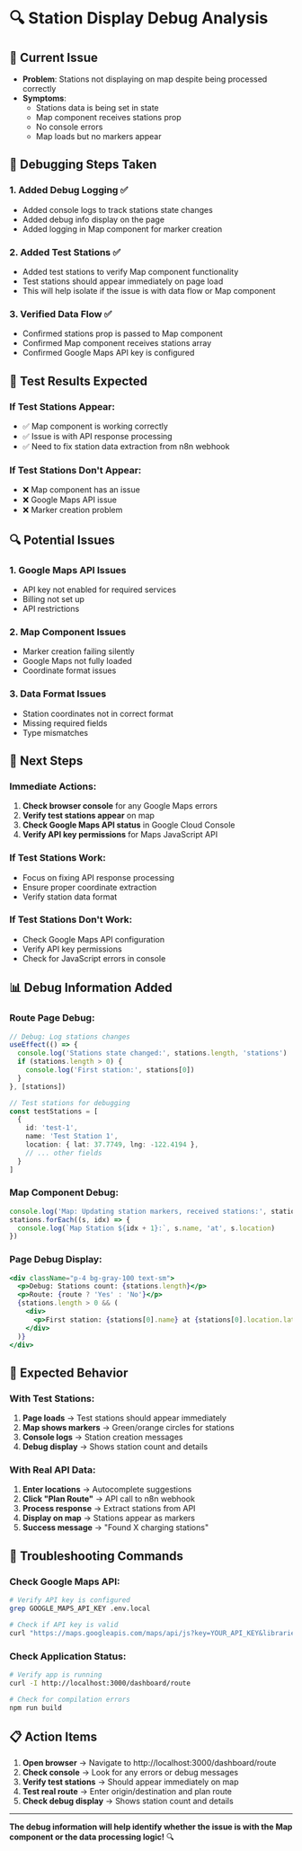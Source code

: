 # 🔍 Station Display Debug Analysis

## 🎯 Current Issue
- **Problem**: Stations not displaying on map despite being processed correctly
- **Symptoms**: 
  - Stations data is being set in state
  - Map component receives stations prop
  - No console errors
  - Map loads but no markers appear

## 🔧 Debugging Steps Taken

### **1. Added Debug Logging** ✅
- Added console logs to track stations state changes
- Added debug info display on the page
- Added logging in Map component for marker creation

### **2. Added Test Stations** ✅
- Added test stations to verify Map component functionality
- Test stations should appear immediately on page load
- This will help isolate if the issue is with data flow or Map component

### **3. Verified Data Flow** ✅
- Confirmed stations prop is passed to Map component
- Confirmed Map component receives stations array
- Confirmed Google Maps API key is configured

## 🧪 Test Results Expected

### **If Test Stations Appear:**
- ✅ Map component is working correctly
- ✅ Issue is with API response processing
- ✅ Need to fix station data extraction from n8n webhook

### **If Test Stations Don't Appear:**
- ❌ Map component has an issue
- ❌ Google Maps API issue
- ❌ Marker creation problem

## 🔍 Potential Issues

### **1. Google Maps API Issues**
- API key not enabled for required services
- Billing not set up
- API restrictions

### **2. Map Component Issues**
- Marker creation failing silently
- Google Maps not fully loaded
- Coordinate format issues

### **3. Data Format Issues**
- Station coordinates not in correct format
- Missing required fields
- Type mismatches

## 🚀 Next Steps

### **Immediate Actions:**
1. **Check browser console** for any Google Maps errors
2. **Verify test stations appear** on map
3. **Check Google Maps API status** in Google Cloud Console
4. **Verify API key permissions** for Maps JavaScript API

### **If Test Stations Work:**
- Focus on fixing API response processing
- Ensure proper coordinate extraction
- Verify station data format

### **If Test Stations Don't Work:**
- Check Google Maps API configuration
- Verify API key permissions
- Check for JavaScript errors in console

## 📊 Debug Information Added

### **Route Page Debug:**
```typescript
// Debug: Log stations changes
useEffect(() => {
  console.log('Stations state changed:', stations.length, 'stations')
  if (stations.length > 0) {
    console.log('First station:', stations[0])
  }
}, [stations])

// Test stations for debugging
const testStations = [
  {
    id: 'test-1',
    name: 'Test Station 1',
    location: { lat: 37.7749, lng: -122.4194 },
    // ... other fields
  }
]
```

### **Map Component Debug:**
```typescript
console.log('Map: Updating station markers, received stations:', stations.length)
stations.forEach((s, idx) => {
  console.log(`Map Station ${idx + 1}:`, s.name, 'at', s.location)
})
```

### **Page Debug Display:**
```jsx
<div className="p-4 bg-gray-100 text-sm">
  <p>Debug: Stations count: {stations.length}</p>
  <p>Route: {route ? 'Yes' : 'No'}</p>
  {stations.length > 0 && (
    <div>
      <p>First station: {stations[0].name} at {stations[0].location.lat}, {stations[0].location.lng}</p>
    </div>
  )}
</div>
```

## 🎯 Expected Behavior

### **With Test Stations:**
1. **Page loads** → Test stations should appear immediately
2. **Map shows markers** → Green/orange circles for stations
3. **Console logs** → Station creation messages
4. **Debug display** → Shows station count and details

### **With Real API Data:**
1. **Enter locations** → Autocomplete suggestions
2. **Click "Plan Route"** → API call to n8n webhook
3. **Process response** → Extract stations from API
4. **Display on map** → Stations appear as markers
5. **Success message** → "Found X charging stations"

## 🔧 Troubleshooting Commands

### **Check Google Maps API:**
```bash
# Verify API key is configured
grep GOOGLE_MAPS_API_KEY .env.local

# Check if API key is valid
curl "https://maps.googleapis.com/maps/api/js?key=YOUR_API_KEY&libraries=places"
```

### **Check Application Status:**
```bash
# Verify app is running
curl -I http://localhost:3000/dashboard/route

# Check for compilation errors
npm run build
```

## 📋 Action Items

1. **Open browser** → Navigate to http://localhost:3000/dashboard/route
2. **Check console** → Look for any errors or debug messages
3. **Verify test stations** → Should appear immediately on map
4. **Test real route** → Enter origin/destination and plan route
5. **Check debug display** → Shows station count and details

---

**The debug information will help identify whether the issue is with the Map component or the data processing logic!** 🔍
